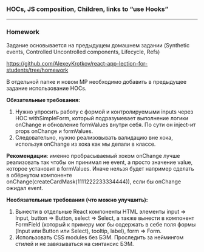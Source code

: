### HOCs, JS composition, Children, links to “use Hooks”

---
### Homework
Задание основывается на предыдущем домашнем задании (Synthetic events, Controlled Uncontrolled components, Lifecycle, Refs)

https://github.com/AlexeyKrotkov/react-app-lection-for-students/tree/homework

В отдельной папке и новом МР необходимо добавить в предыдущее задание использование HOCs. 

**Обязательные требования:** 
1. Нужно упросить работу с формой и контролируемыми inputs через HOC withSimpleForm, который подразумевает выполнение логики onChange и обновление formValues внутри себя. По сути он inject-ит props onChange и formValues.
2. Следовательно, нужно реализовывать валидацию вне хока, используя onChange из хока как мы делали в классе.

**Рекомендации**: именно пробрасываемый хоком onChange лучше реализовать так чтобы он принимал не event, а просто значение value, которое установит в formValues. Иначе нельзя будет например сделать в обёрнутом компоненте onChange(createCardMask(1111222233334444)), если бы onChange ожидал event.

**Необязательные требования (что можно улучшить):** 
1. Вынести в отдельные React компоненты HTML элементы input => Input, button => Button, select => Select, а также вынести в компонент FormField (который к примеру мог бы содержать в себе поля формы (Input или Button или Select), tooltip, label), form => Form.
2. Использовать CSS modules без БЭМ. Проследить за неймингом стилей и не завязываться на синтаксис БЭМ.
